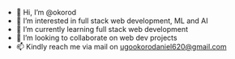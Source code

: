 - 👋 Hi, I’m @okorod
- 👀 I’m interested in full stack web development, ML and AI
- 🌱 I’m currently learning full stack web development
- 💞️ I’m looking to collaborate on web dev projects
- 📫 Kindly reach me via mail on ugookorodaniel620@gmail.com

<!---
okorod/okorod is a ✨ special ✨ repository because its `README.md` (this file) appears on your GitHub profile.
You can click the Preview link to take a look at your changes.
--->
